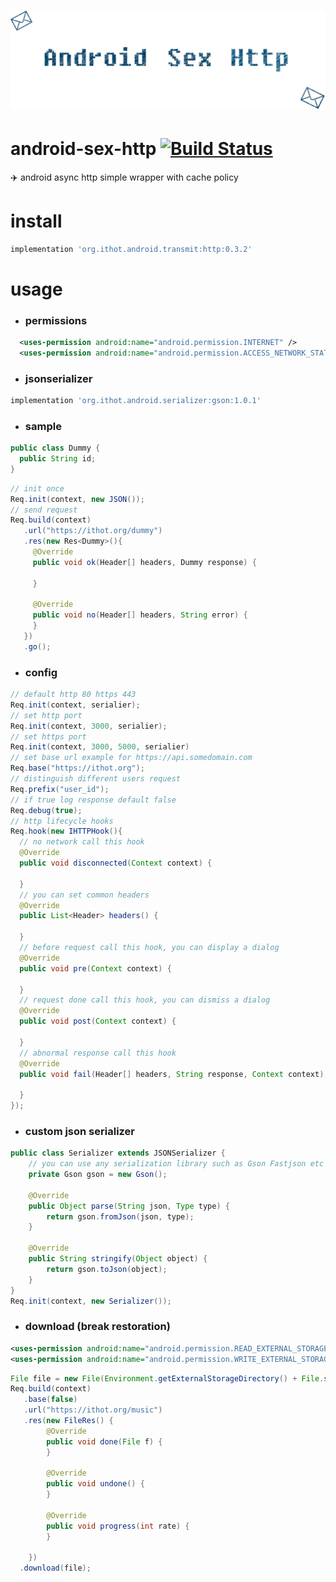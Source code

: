 # ![android-sex-http](static/icon.png)

# android-sex-http [![Build Status](https://travis-ci.org/dtboy1995/android-sex-http.svg?branch=master)](https://travis-ci.org/dtboy1995/android-sex-http)
:airplane: android async http simple wrapper with cache policy

# install
```gradle
implementation 'org.ithot.android.transmit:http:0.3.2'
```

# usage
- ### permissions
```xml
  <uses-permission android:name="android.permission.INTERNET" />
  <uses-permission android:name="android.permission.ACCESS_NETWORK_STATE" />
```
- ### jsonserializer
```gradle
implementation 'org.ithot.android.serializer:gson:1.0.1'
```
- ### sample
```java
public class Dummy {
  public String id;
}
```
```java
// init once
Req.init(context, new JSON());
// send request
Req.build(context)
   .url("https://ithot.org/dummy")
   .res(new Res<Dummy>(){
     @Override
     public void ok(Header[] headers, Dummy response) {

     }

     @Override
     public void no(Header[] headers, String error) {
     }
   })
   .go();
```
- ### config
```java
// default http 80 https 443
Req.init(context, serialier);
// set http port
Req.init(context, 3000, serialier);
// set https port
Req.init(context, 3000, 5000, serialier)
// set base url example for https://api.somedomain.com
Req.base("https://ithot.org");
// distinguish different users request
Req.prefix("user_id");
// if true log response default false
Req.debug(true);
// http lifecycle hooks
Req.hook(new IHTTPHook(){
  // no network call this hook
  @Override
  public void disconnected(Context context) {

  }
  // you can set common headers
  @Override
  public List<Header> headers() {

  }
  // before request call this hook, you can display a dialog
  @Override
  public void pre(Context context) {

  }
  // request done call this hook, you can dismiss a dialog
  @Override
  public void post(Context context) {

  }
  // abnormal response call this hook
  @Override
  public void fail(Header[] headers, String response, Context context) {

  }
});
```

- ### custom json serializer
```java
public class Serializer extends JSONSerializer {
    // you can use any serialization library such as Gson Fastjson etc example below
    private Gson gson = new Gson();

    @Override
    public Object parse(String json, Type type) {
        return gson.fromJson(json, type);
    }

    @Override
    public String stringify(Object object) {
        return gson.toJson(object);
    }
}
Req.init(context, new Serializer());
```

- ### download (break restoration)
```xml
<uses-permission android:name="android.permission.READ_EXTERNAL_STORAGE" />
<uses-permission android:name="android.permission.WRITE_EXTERNAL_STORAGE" />
```
```java
File file = new File(Environment.getExternalStorageDirectory() + File.separator + "test.mp3");
Req.build(context)
   .base(false)
   .url("https://ithot.org/music")
   .res(new FileRes() {
        @Override
        public void done(File f) {
        }

        @Override
        public void undone() {
        }

        @Override
        public void progress(int rate) {
        }

    })
  .download(file);
```
